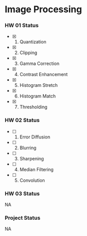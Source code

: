 # Image Processing

### HW 01   Status

- [x]  1. Quantization
- [x]  2. Clipping
- [x]  3. Gamma Correction
- [x]  4. Contrast Enhancement
- [x]  5. Histogram Stretch
- [x]  6. Histogram Match
- [x]  7. Thresholding

### HW 02 Status
- [ ]  1. Error Diffusion
- [ ]  2. Blurring
- [ ]  3. Sharpening
- [ ]  4. Median Filtering
- [ ]  5. Convolution

### HW 03 Status

NA


### Project Status

NA
